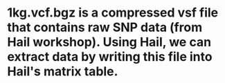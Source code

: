 # 1kg.vcf.bgz is a compressed vsf file that contains raw SNP data (from Hail workshop). Using Hail, we can extract data by writing this file into Hail's matrix table.
